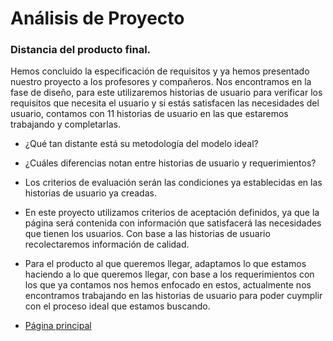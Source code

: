 # Análisis de Proyecto

### Distancia del producto final.

Hemos concluido la especificación de requisitos y ya hemos presentado nuestro proyecto a los profesores y compañeros.
Nos encontramos en la fase de diseño, para este utilizaremos historias de usuario para verificar los requisitos que necesita el usuario y si estás satisfacen las necesidades del usuario, contamos con 11 historias de usuario en las que estaremos trabajando y completarlas.

- ¿Qué tan distante está su metodología del modelo ideal?


- ¿Cuáles diferencias notan entre historias de usuario y requerimientos?

- Los criterios de evaluación serán las condiciones ya establecidas en las historias de usuario ya creadas. 

- En este proyecto utilizamos criterios de aceptación definidos, ya que la página será contenida con información que satisfacerá las necesidades que tienen los usuarios. Con base a las historias de usuario recolectaremos información de calidad.

- Para el producto al que queremos llegar, adaptamos lo que estamos haciendo a lo que queremos llegar, con base a los requerimientos con los que ya contamos nos hemos enfocado en estos, actualmente nos encontramos trabajando en las historias de usuario para poder cuymplir con el proceso ideal que estamos buscando.
- [Página principal](https://github.com/Equipo-13FIS/Ingenieria-en-linea/blob/main/README.md)
